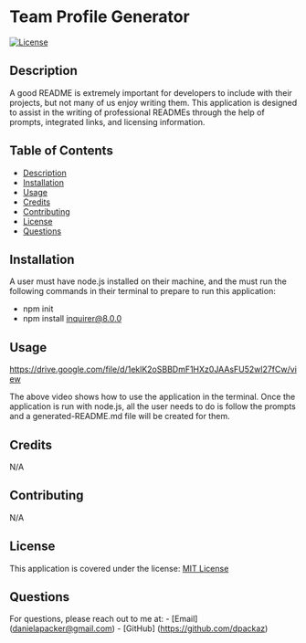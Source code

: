 # Team Profile Generator

[![License](https://img.shields.io/badge/License-MIT-yellow.svg)](https://opensource.org/licenses/MIT)

## Description
  A good README is extremely important for developers to include with their projects, but not many of us enjoy writing them. This application is designed to assist in the writing of professional READMEs through the help of prompts, integrated links, and licensing information.

## Table of Contents
  - [Description](#description)
  - [Installation](#installation)
  - [Usage](#usage)
  - [Credits](#credits)
  - [Contributing](#contributing)
  - [License](#license)
  - [Questions](#questions)

## Installation
A user must have node.js installed on their machine, and the must run the following commands in their terminal to prepare to run this application:
  - npm init
  - npm install inquirer@8.0.0

## Usage
https://drive.google.com/file/d/1eklK2oSBBDmF1HXz0JAAsFU52wl27fCw/view

The above video shows how to use the application in the terminal. Once the application is run with node.js, all the user needs to do is follow the prompts and a generated-README.md file will be created for them.

## Credits
N/A

## Contributing
N/A

## License
This application is covered under the license: [MIT License](https://opensource.org/licenses/MIT)

## Questions

For questions, please reach out to me at:
    - [Email] (danielapacker@gmail.com)
    - [GitHub] (https://github.com/dpackaz)